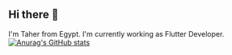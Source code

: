 ## Hi there 👋
I'm Taher from Egypt. I'm currently working as Flutter Developer.
<br>
[![Anurag's GitHub stats](https://github-readme-stats.vercel.app/api?username=taherElzoghby27)](https://github.com/anuraghazra/github-readme-stats)
<!--
**taherElzoghby27/taherElzoghby27** is a ✨ _special_ ✨ repository because its `README.md` (this file) appears on your GitHub profile.

Here are some ideas to get you started:

- 🔭 I’m currently working on ...
- 🌱 I’m currently learning ...
- 👯 I’m looking to collaborate on ...
- 🤔 I’m looking for help with ...
- 💬 Ask me about ...
- 📫 How to reach me: ...
- 😄 Pronouns: ...
- ⚡ Fun fact: ...
-->
